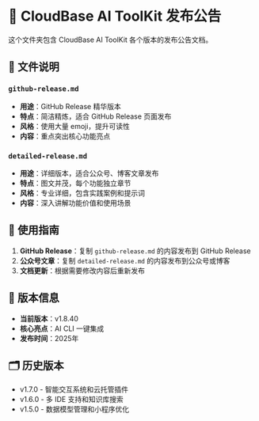 # 📢 CloudBase AI ToolKit 发布公告

这个文件夹包含 CloudBase AI ToolKit 各个版本的发布公告文档。

## 📄 文件说明

### `github-release.md`
- **用途**：GitHub Release 精华版本
- **特点**：简洁精炼，适合 GitHub Release 页面发布
- **风格**：使用大量 emoji，提升可读性
- **内容**：重点突出核心功能亮点

### `detailed-release.md`
- **用途**：详细版本，适合公众号、博客文章发布
- **特点**：图文并茂，每个功能独立章节
- **风格**：专业详细，包含实践案例和提示词
- **内容**：深入讲解功能价值和使用场景

## 🎯 使用指南

1. **GitHub Release**：复制 `github-release.md` 的内容发布到 GitHub Release
2. **公众号文章**：复制 `detailed-release.md` 的内容发布到公众号或博客
3. **文档更新**：根据需要修改内容后重新发布

## 📝 版本信息

- **当前版本**：v1.8.40
- **核心亮点**：AI CLI 一键集成
- **发布时间**：2025年

## 🗂️ 历史版本

- v1.7.0 - 智能交互系统和云托管插件
- v1.6.0 - 多 IDE 支持和知识库搜索
- v1.5.0 - 数据模型管理和小程序优化
